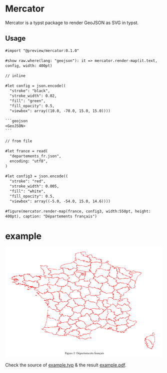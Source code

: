# Mercator

Mercator is a typst package to render GeoJSON as SVG in typst.

## Usage

````typst
#import "@preview/mercator:0.1.0"

#show raw.where(lang: "geojson"): it => mercator.render-map(it.text, config, width: 400pt)

// inline

#let config = json.encode((
  "stroke": "black",
  "stroke_width": 0.02,
  "fill": "green",
  "fill_opacity": 0.5,
  "viewbox": array((10.0, -70.0, 15.0, 15.0))))

```geojson
<GeoJSON>
```

// from file

#let france = read(
  "departements_fr.json",
  encoding: "utf8",
)

#let config3 = json.encode((
  "stroke": "red",
  "stroke_width": 0.005,
  "fill": "white",
  "fill_opacity": 0.5,
  "viewbox": array((-5.0, -54.0, 15.0, 14.6))))

#figure(mercator.render-map(france, config3, width:550pt, height: 400pt), caption: "Départements français")
````

# example

![french map](example/french_map.png)

Check the source of [example.typ](example/example.typ) & the result [example.pdf](example/example.pdf).

